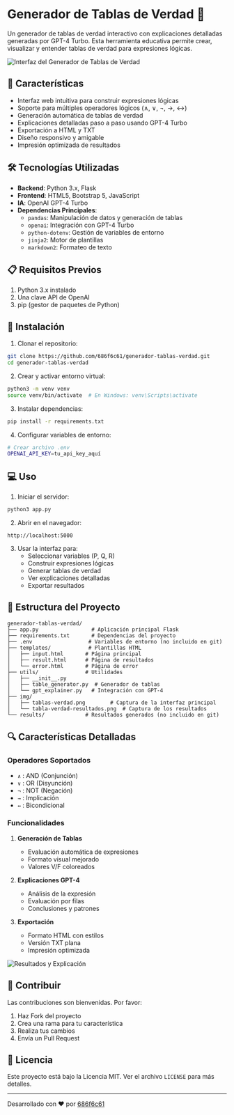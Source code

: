 # Generador de Tablas de Verdad 🎯

Un generador de tablas de verdad interactivo con explicaciones detalladas generadas por GPT-4 Turbo. Esta herramienta educativa permite crear, visualizar y entender tablas de verdad para expresiones lógicas.

![Interfaz del Generador de Tablas de Verdad](/img/tablas-verdad.png)

## 🌟 Características

- Interfaz web intuitiva para construir expresiones lógicas
- Soporte para múltiples operadores lógicos (∧, ∨, ¬, →, ↔)
- Generación automática de tablas de verdad
- Explicaciones detalladas paso a paso usando GPT-4 Turbo
- Exportación a HTML y TXT
- Diseño responsivo y amigable
- Impresión optimizada de resultados

## 🛠️ Tecnologías Utilizadas

- **Backend**: Python 3.x, Flask
- **Frontend**: HTML5, Bootstrap 5, JavaScript
- **IA**: OpenAI GPT-4 Turbo
- **Dependencias Principales**:
  - `pandas`: Manipulación de datos y generación de tablas
  - `openai`: Integración con GPT-4 Turbo
  - `python-dotenv`: Gestión de variables de entorno
  - `jinja2`: Motor de plantillas
  - `markdown2`: Formateo de texto

## 📋 Requisitos Previos

1. Python 3.x instalado
2. Una clave API de OpenAI
3. pip (gestor de paquetes de Python)

## 🚀 Instalación

1. Clonar el repositorio:
```bash
git clone https://github.com/686f6c61/generador-tablas-verdad.git
cd generador-tablas-verdad
```

2. Crear y activar entorno virtual:
```bash
python3 -m venv venv
source venv/bin/activate  # En Windows: venv\Scripts\activate
```

3. Instalar dependencias:
```bash
pip install -r requirements.txt
```

4. Configurar variables de entorno:
```bash
# Crear archivo .env
OPENAI_API_KEY=tu_api_key_aquí
```

## 💻 Uso

1. Iniciar el servidor:
```bash
python3 app.py
```

2. Abrir en el navegador:
```
http://localhost:5000
```

3. Usar la interfaz para:
   - Seleccionar variables (P, Q, R)
   - Construir expresiones lógicas
   - Generar tablas de verdad
   - Ver explicaciones detalladas
   - Exportar resultados

## 📁 Estructura del Proyecto

```
generador-tablas-verdad/
├── app.py                 # Aplicación principal Flask
├── requirements.txt       # Dependencias del proyecto
├── .env                  # Variables de entorno (no incluido en git)
├── templates/            # Plantillas HTML
│   ├── input.html       # Página principal
│   ├── result.html      # Página de resultados
│   └── error.html       # Página de error
├── utils/               # Utilidades
│   ├── __init__.py
│   ├── table_generator.py  # Generador de tablas
│   └── gpt_explainer.py   # Integración con GPT-4
├── img/
│   ├── tablas-verdad.png        # Captura de la interfaz principal
│   └── tabla-verdad-resultados.png  # Captura de los resultados
└── results/             # Resultados generados (no incluido en git)
```

## 🔍 Características Detalladas

### Operadores Soportados
- `∧` : AND (Conjunción)
- `∨` : OR (Disyunción)
- `¬` : NOT (Negación)
- `→` : Implicación
- `↔` : Bicondicional

### Funcionalidades
1. **Generación de Tablas**
   - Evaluación automática de expresiones
   - Formato visual mejorado
   - Valores V/F coloreados

2. **Explicaciones GPT-4**
   - Análisis de la expresión
   - Evaluación por filas
   - Conclusiones y patrones

3. **Exportación**
   - Formato HTML con estilos
   - Versión TXT plana
   - Impresión optimizada

![Resultados y Explicación](/img/tabla-verdad-resultados.png)

## 🤝 Contribuir

Las contribuciones son bienvenidas. Por favor:

1. Haz Fork del proyecto
2. Crea una rama para tu característica
3. Realiza tus cambios
4. Envía un Pull Request

## 📝 Licencia

Este proyecto está bajo la Licencia MIT. Ver el archivo `LICENSE` para más detalles.


---
Desarrollado con ❤️ por [686f6c61](https://www.686f6c61.dev/)
